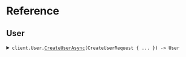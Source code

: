 # Reference
## User
<details><summary><code>client.User.<a href="/src/SeedExtraProperties/User/UserClient.cs">CreateUserAsync</a>(CreateUserRequest { ... }) -> User</code></summary>
<dl>
<dd>

#### 🔌 Usage

<dl>
<dd>

<dl>
<dd>

```csharp
await client.User.CreateUserAsync(
    new CreateUserRequest
    {
        Type = "CreateUserRequest",
        Version = "v1",
        Name = "string",
    }
);
```
</dd>
</dl>
</dd>
</dl>

#### ⚙️ Parameters

<dl>
<dd>

<dl>
<dd>

**request:** `CreateUserRequest` 
    
</dd>
</dl>
</dd>
</dl>


</dd>
</dl>
</details>
